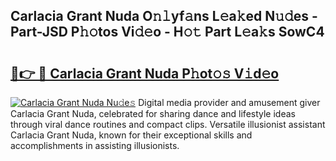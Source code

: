 ## Carlacia Grant Nuda O𝚗𝚕yf𝚊ns L𝚎a𝚔ed N𝚞𝚍es - Part-JSD P𝚑𝚘tos Vi𝚍𝚎o - H𝚘𝚝 Part L𝚎a𝚔s SowC4

# <h2><a href="http://kfdb43r.oniu.top/?m=Carlacia+Grant+Nuda">🔗👉 🔴 Carlacia Grant Nuda P𝚑ot𝚘𝚜 V𝚒d𝚎o</a></h2>

[![Carlacia Grant Nuda Nu𝚍e𝚜](https://i.imgur.com/0qMVB7G.gif)](http://kfdb43r.oniu.top/?m=Carlacia+Grant+Nuda)
Digital media provider and amusement giver Carlacia Grant Nuda, celebrated for sharing dance and lifestyle ideas through viral dance routines and compact clips. Versatile illusionist assistant Carlacia Grant Nuda, known for their exceptional skills and accomplishments in assisting illusionists.  
